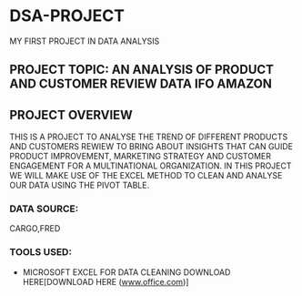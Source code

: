 # DSA-PROJECT
MY FIRST PROJECT IN DATA ANALYSIS
## PROJECT TOPIC: AN ANALYSIS OF PRODUCT AND CUSTOMER REVIEW DATA IFO AMAZON

## PROJECT OVERVIEW
THIS IS A PROJECT TO ANALYSE THE TREND OF DIFFERENT PRODUCTS AND CUSTOMERS REWIEW TO BRING ABOUT INSIGHTS THAT CAN GUIDE PRODUCT IMPROVEMENT, MARKETING STRATEGY AND CUSTOMER ENGAGEMENT FOR A MULTINATIONAL ORGANIZATION. IN THIS PROJECT WE WILL MAKE USE OF THE EXCEL METHOD TO CLEAN AND ANALYSE OUR DATA USING THE PIVOT TABLE.
### DATA SOURCE: 
CARGO,FRED
### TOOLS USED:
- MICROSOFT EXCEL FOR DATA CLEANING DOWNLOAD HERE[DOWNLOAD HERE (www.office.com)]
